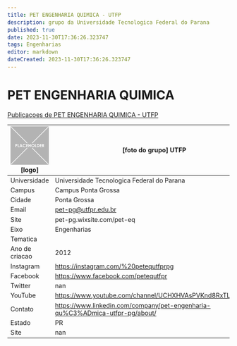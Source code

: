 ```yaml
---
title: PET ENGENHARIA QUIMICA - UTFP
description: grupo da Universidade Tecnologica Federal do Parana
published: true
date: 2023-11-30T17:36:26.323747
tags: Engenharias
editor: markdown
dateCreated: 2023-11-30T17:36:26.323747
---
```


# PET ENGENHARIA QUIMICA

[Publicacoes de PET ENGENHARIA QUIMICA - UTFP](/atividade/95PETENGENHARIAQUIMICAUTFP/feed.md)

| ![placeholder.png](/placeholder.png) [logo] | [foto do grupo] UTFP         |
| ------------------------------------------- | ------------------------------------------------- |
| Universidade                                | Universidade Tecnologica Federal do Parana      |
| Campus                                      | Campus Ponta Grossa            |
| Cidade                                      | Ponta Grossa             |
| Email                                       | pet-pg@utfpr.edu.br             |
| Site                                        | pet-pg.wixsite.com/pet-eq              |
| Eixo                                        | Engenharias              |
| Tematica                                    |           |
| Ano de criacao                              | 2012        |
| Instagram                                   | https://instagram.com/%20petequtfprpg         |
| Facebook                                    | https://www.facebook.com/petequtfpr          |
| Twitter                                     | nan           |
| YouTube                                     | https://www.youtube.com/channel/UCHXHVAsPVKnd8RxTLIY8OUA           |
| Contato                                     | https://www.linkedin.com/company/pet-engenharia-qu%C3%ADmica-utfpr-pg/about/         |
| Estado                                      |  PR            |
| Site                                        | nan |
